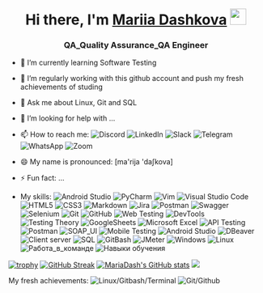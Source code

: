 <h1 align="center">Hi there, I'm <a href="Mariia_Dashkova/" target="_blank">Mariia Dashkova</a> 
<img src="https://github.com/blackcater/blackcater/raw/main/images/Hi.gif" height="32"/></h1>
<h3 align="center">QA_Quality Assurance_QA Engineer</h3>

- 🌱 I’m currently learning Software Testing 

- 🔭 I’m regularly working with this github account and push my fresh achievements of studing

- 💬 Ask me about Linux, Git and SQL

- 🤔 I’m looking for help with ...

- 📫 How to reach me: ![Discord](https://img.shields.io/badge/Discord-%235865F2.svg?style=for-the-badge&logo=discord&logoColor=white)
                     ![LinkedIn](https://img.shields.io/badge/linkedin-%230077B5.svg?style=for-the-badge&logo=linkedin&logoColor=white)
                      ![Slack](https://img.shields.io/badge/Slack-4A154B?style=for-the-badge&logo=slack&logoColor=white)
                     ![Telegram](https://img.shields.io/badge/Telegram-2CA5E0?style=for-the-badge&logo=telegram&logoColor=white)
                     ![WhatsApp](https://img.shields.io/badge/WhatsApp-25D366?style=for-the-badge&logo=whatsapp&logoColor=white)
                     ![Zoom](https://img.shields.io/badge/Zoom-2D8CFF?style=for-the-badge&logo=zoom&logoColor=white)
- 😄 My name is pronounced: [ma'rija 'daʃkova]

- ⚡ Fun fact: ...
- My skills: ![Android Studio](https://img.shields.io/badge/Android%20Studio-3DDC84.svg?style=for-the-badge&logo=android-studio&logoColor=white)
![PyCharm](https://img.shields.io/badge/pycharm-143?style=for-the-badge&logo=pycharm&logoColor=black&color=black&labelColor=green)
![Vim](https://img.shields.io/badge/VIM-%2311AB00.svg?style=for-the-badge&logo=vim&logoColor=white)
![Visual Studio Code](https://img.shields.io/badge/Visual%20Studio%20Code-0078d7.svg?style=for-the-badge&logo=visual-studio-code&logoColor=white)
![HTML5](https://img.shields.io/badge/html5-%23E34F26.svg?style=for-the-badge&logo=html5&logoColor=white)
![CSS3](https://img.shields.io/badge/css3-%231572B6.svg?style=for-the-badge&logo=css3&logoColor=white)
![Markdown](https://img.shields.io/badge/markdown-%23000000.svg?style=for-the-badge&logo=markdown&logoColor=white)
![Jira](https://img.shields.io/badge/jira-%230A0FFF.svg?style=for-the-badge&logo=jira&logoColor=white)
![Postman](https://img.shields.io/badge/Postman-FF6C37?style=for-the-badge&logo=postman&logoColor=white)
![Swagger](https://img.shields.io/badge/-Swagger-%23Clojure?style=for-the-badge&logo=swagger&logoColor=white)
![Selenium](https://img.shields.io/badge/-selenium-%43B02A?style=for-the-badge&logo=selenium&logoColor=white)
![Git](https://img.shields.io/badge/git-%23F05033.svg?style=for-the-badge&logo=git&logoColor=white)
![GitHub](https://img.shields.io/badge/github-%23121011.svg?style=for-the-badge&logo=github&logoColor=white)
![Web Testing](https://img.shields.io/badge/Web%20Testing-3867a2?style=for-the-badge&logo=Web&logoColor=white)
![DevTools](https://img.shields.io/badge/DEVTOOLS-fcc525?style=for-the-badge&logo=DEVTOOLS&logoColor=white)
![Testing Theory](https://img.shields.io/badge/Testing%20Theory-674ea7?style=for-the-badge&logo=Testing-Theory&logoColor=white)
![GoogleSheets](https://img.shields.io/badge/Google%20Sheets-188038?style=for-the-badge&logo=Google-Sheets&logoColor=white)
![Microsoft Excel](https://img.shields.io/badge/-Microsoft%20Excel-188038?style=for-the-badge&logo=Microsoft%20Excel&logoColor=white)
![API Testing](https://img.shields.io/badge/API%20Testing-%23000000?style=for-the-badge&logo=API&logoColor=white)
![Postman](https://img.shields.io/badge/Postman-FF6C37?style=for-the-badge&logo=postman&logoColor=white)
![SOAP_UI](https://img.shields.io/badge/-SOAP-5ca5f8?style=for-the-badge&logo=SOAP&logoColor=47C5FB)
![Mobile Testing](https://img.shields.io/badge/Mobile%20Testing-a1ab26?style=for-the-badge&logo=Mobile&logoColor=white)
![Android Studio](https://img.shields.io/badge/Android%20Studio-3ae180.svg?style=for-the-badge&logo=android-studio&logoColor=white)
![DBeaver](https://img.shields.io/badge/-DBeaver-fcc525?style=for-the-badge&logo=DBeaver&logoColor=47C5FB)
![Client server](https://img.shields.io/badge/Client%20Server-a25aff?style=for-the-badge&logo=Client-Server&logoColor=white)
![SQL](https://img.shields.io/badge/-SQL-ed1c24?style=for-the-badge&logo=SQL&logoColor=47C5FB)
![GitBash](https://img.shields.io/badge/-Git%20Bash-674ea7?style=for-the-badge&logo=Git%20Bash&logoColor=white)
![JMeter](https://img.shields.io/badge/-JMeter-095fda?style=for-the-badge&logo=JMeter&logoColor=white)
![Windows](https://img.shields.io/badge/-windows-fcc525?style=for-the-badge&logo=windows&logoColor=white)
![Linux](https://img.shields.io/badge/-Linux-3ae180?style=for-the-badge&logo=Linux&logoColor=white)
![Работа_в_команде](https://img.shields.io/badge/-Работа_в_команде-fcc525?style=for-the-badge&logoColor=47C5FB)
![Навыки обучения](https://img.shields.io/badge/-Навыки_обучения-3ae180?style=for-the-badge&logoColor=47C5FB)






[![trophy](https://github-profile-trophy.vercel.app/?username=MariaDash)](https://github.com/MariaDash/github-profile-trophy)
[![GitHub Streak](https://github-readme-streak-stats.herokuapp.com/?user=MariaDash)](https://git.io/streak-stats)
[![MariaDash's GitHub stats](https://github-readme-stats.vercel.app/api?username=MariaDash)](https://github.com/MariaDash/github-readme-stats)
![](https://komarev.com/ghpvc/?username=MariaDash)

My fresh achievements:
![Linux/Gitbash/Terminal](https://drive.google.com/file/d/1q__0u4CojxadbEYevQ264gogPSVHDHhL/view?usp=sharing)
![Git/Github](https://drive.google.com/file/d/1WAMupgr0U63N06d7T9kmrBswWxorZGB5/view?usp=sharing)

<!--
**MariaDash/MariaDash** is a ✨ _special_ ✨ repository because its `README.md` (this file) appears on your GitHub profile.

Here are some ideas to get you started:


- 
- 👯 I’m looking to collaborate on ...
- 🤔 I’m looking for help with ...

- 📫 How to reach me: ...

-->
